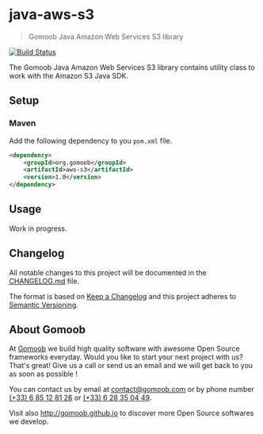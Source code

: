 # java-aws-s3

> Gomoob Java Amazon Web Services S3 library

[![Build Status](https://img.shields.io/travis/gomoob/java-aws-s3.svg?style=flat)](https://travis-ci.org/gomoob/java-aws-s3)

The Gomoob Java Amazon Web Services S3 library contains utility class to work with the Amazon S3 Java SDK.

## Setup

### Maven

Add the following dependency to you `pom.xml` file.

```xml
<dependency>
    <groupId>org.gomoob</groupId>
    <artifactId>aws-s3</artifactId>
    <version>1.0</version>
</dependency>
```

## Usage

Work in progress.

## Changelog

All notable changes to this project will be documented in the
[CHANGELOG.md](https://github.com/gomoob/java-aws-s3/blob/master/CHANGELOG.md) file.

The format is based on [Keep a Changelog](http://keepachangelog.com/) and this project adheres to
[Semantic Versioning](http://semver.org/).

## About Gomoob

At [Gomoob](https://www.gomoob.com) we build high quality software with awesome Open Source frameworks everyday. Would
you like to start your next project with us? That's great! Give us a call or send us an email and we will get back to
you as soon as possible !

You can contact us by email at [contact@gomoob.com](mailto:contact@gomoob.com) or by phone number
[(+33) 6 85 12 81 26](tel:+33685128126) or [(+33) 6 28 35 04 49](tel:+33685128126).

Visit also http://gomoob.github.io to discover more Open Source softwares we develop.
